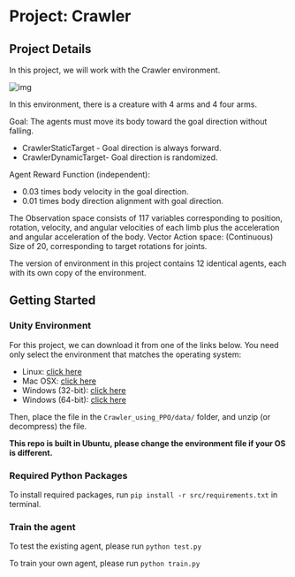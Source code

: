 # Project: Crawler

## Project Details

In this project, we will work with the Crawler environment.

![img](src/img/crawler.gif)


In this environment, there is a creature with 4 arms and 4 four arms.

Goal: The agents must move its body toward the goal direction without falling. 

- CrawlerStaticTarget - Goal direction is always forward.
- CrawlerDynamicTarget- Goal direction is randomized.

Agent Reward Function (independent):

- 0.03 times body velocity in the goal direction.
- 0.01 times body direction alignment with goal direction.

The Observation space consists of 117 variables corresponding to position, rotation, velocity, and angular velocities of each limb plus the acceleration and angular acceleration of the body. Vector Action space: (Continuous) Size of 20, corresponding to target rotations for joints.

The version of environment in this project contains 12 identical agents, each with its own copy of the environment.

## Getting Started

### Unity Environment

For this project, we can download it from one of the links below. You need only select the environment that matches the operating system:

- Linux: [click here](https://s3-us-west-1.amazonaws.com/udacity-drlnd/P2/Crawler/Crawler_Linux.zip)
- Mac OSX: [click here](https://s3-us-west-1.amazonaws.com/udacity-drlnd/P2/Crawler/Crawler.app.zip)
- Windows (32-bit): [click here](https://s3-us-west-1.amazonaws.com/udacity-drlnd/P2/Crawler/Crawler_Windows_x86.zip)
- Windows (64-bit): [click here](https://s3-us-west-1.amazonaws.com/udacity-drlnd/P2/Crawler/Crawler_Windows_x86_64.zip)

Then, place the file in the `Crawler_using_PPO/data/` folder, and unzip (or decompress) the file.

__This repo is built in Ubuntu, please change the environment file if your OS is different.__

### Required Python Packages

To install required packages, run `pip install -r src/requirements.txt` in terminal.

### Train the agent

To test the existing agent, please run `python test.py`

To train your own agent, please run `python train.py`


